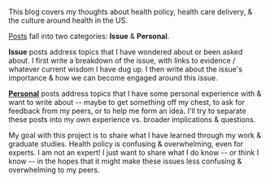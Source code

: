 This blog covers my thoughts about health policy, health care delivery, & the culture around health in the US.

[Posts](https://bainbridge.github.io/health_share/posts) fall into two categories: **Issue** & **Personal**.

**Issue** posts address topics that I have wondered about or been asked about. I first write a breakdown of the issue, with links to evidence / whatever current wisdom I have dug up. I then write about the issue's importance & how we can become engaged around this issue.

[**Personal**](https://bainbridge.github.io/health_share/posts/personal) posts address topics that I have some personal experience with & want to write about -- maybe to get something off my chest, to ask for feedback from my peers, or to help me form an idea. I'll try to separate these posts into my own experience vs. broader implications & questions.

My goal with this project is to share what I have learned through my work & graduate studies. Health policy is confusing & overwhelming, even for experts. I am not an expert! I just want to share what I do know -- or think I know -- in the hopes that it might make these issues less confusing & overwhelming to my peers.
